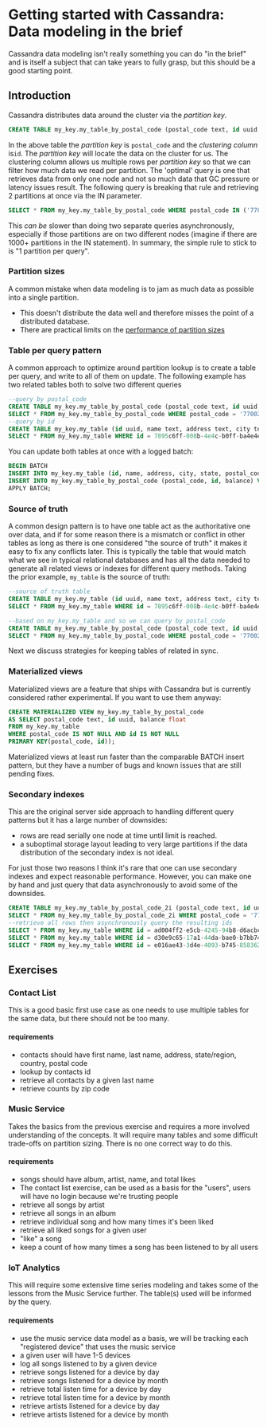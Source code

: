 # Getting started with Cassandra: Data modeling in the brief

Cassandra data modeling isn't really something you can do "in the brief" and is itself a subject that can take years to fully grasp, but this should be a good starting point.

## Introduction

Cassandra distributes data around the cluster via the _partition_ _key_.

```sql
CREATE TABLE my_key.my_table_by_postal_code (postal_code text, id uuid, balance float, PRIMARY KEY(postal_code, id));
```

In the above table the _partition_ _key_ is `postal_code` and the _clustering_ _column_ is`id`. The _partition_ _key_ will locate the data on the cluster for us. The clustering column allows us multiple rows per _partition_ _key_ so that we can filter how much data we read per partition.
The 'optimal' query is one that retrieves data from only one node and not so much data that GC pressure or latency issues result. The following query is breaking that rule and retrieving 2 partitions at once via the IN parameter.

```sql
SELECT * FROM my_key.my_table_by_postal_code WHERE postal_code IN ('77002', '77043');
```

This _can_ _be_ slower than doing two separate queries asynchronously, especially if those partitions are on two different nodes (imagine if there are 1000+ partitions in the IN statement). In summary, the simple rule to stick to is "1 partition per query".

### Partition sizes

A common mistake when data modeling is to jam as much data as possible into a single partition.

* This doesn't distribute the data well and therefore misses the point of a distributed database.
* There are practical limits on the [performance of partition sizes](https://issues.apache.org/jira/browse/CASSANDRA-9754)

### Table per query pattern

A common approach to optimize around partition lookup is to create a table per query, and write to all of them on update. The following example has two related tables both to solve two different queries

```sql
--query by postal_code
CREATE TABLE my_key.my_table_by_postal_code (postal_code text, id uuid, balance float, PRIMARY KEY(postal_code, id));
SELECT * FROM my_key.my_table_by_postal_code WHERE postal_code = '77002';
--query by id
CREATE TABLE my_key.my_table (id uuid, name text, address text, city text, state text, postal_code text, country text, balance float, PRIMARY KEY(id));
SELECT * FROM my_key.my_table WHERE id = 7895c6ff-008b-4e4c-b0ff-ba4e4e099326;
```

You can update both tables at once with a logged batch:

```sql
BEGIN BATCH
INSERT INTO my_key.my_table (id, name, address, city, state, postal_code, country, balance) VALUES (7895c6ff-008b-4e4c-b0ff-ba4e4e099326, 'Bordeaux', 'Gironde', '33000', 'France', 56.20);
INSERT INTO my_key.my_table_by_postal_code (postal_code, id, balance) VALUES ('33000', 7895c6ff-008b-4e4c-b0ff-ba4e4e099326, 56.20) ;
APPLY BATCH;
```

### Source of truth

A common design pattern is to have one table act as the authoritative one over data, and if for some reason there is a mismatch or conflict in other tables as long as there is one considered "the source of truth" it makes it easy to fix any conflicts later. This is typically the table that would match what we see in typical relational databases and has all the data needed to generate all related views or indexes for different query methods. Taking the prior example, `my_table` is the source of truth:

```sql
--source of truth table
CREATE TABLE my_key.my_table (id uuid, name text, address text, city text, state text, postal_code text, country text, balance float, PRIMARY KEY(id));
SELECT * FROM my_key.my_table WHERE id = 7895c6ff-008b-4e4c-b0ff-ba4e4e099326;

--based on my_key.my_table and so we can query by postal_code
CREATE TABLE my_key.my_table_by_postal_code (postal_code text, id uuid, balance float, PRIMARY KEY(postal_code, id));
SELECT * FROM my_key.my_table_by_postal_code WHERE postal_code = '77002';
```

Next we discuss strategies for keeping tables of related in sync.

### Materialized views

Materialized views are a feature that ships with Cassandra but is currently considered rather experimental. If you want to use them anyway:

```sql
CREATE MATERIALIZED VIEW my_key.my_table_by_postal_code 
AS SELECT postal_code text, id uuid, balance float
FROM my_key.my_table 
WHERE postal_code IS NOT NULL AND id IS NOT NULL 
PRIMARY KEY(postal_code, id));
```

Materialized views at least run faster than the comparable BATCH insert pattern, but they have a number of bugs and known issues that are still pending fixes.

### Secondary indexes

This are the original server side approach to handling different query patterns but it has a large number of downsides:

* rows are read serially one node at time until limit is reached.
* a suboptimal storage layout leading to very large partitions if the data distribution of the secondary index is not ideal.

For just those two reasons I think it's rare that one can use secondary indexes and expect reasonable performance. However, you can make one by hand and just query that data asynchronously to avoid some of the downsides.

```sql
CREATE TABLE my_key.my_table_by_postal_code_2i (postal_code text, id uuid, PRIMARY KEY(postal_code, id));
SELECT * FROM my_key.my_table_by_postal_code_2i WHERE postal_code = '77002';
--retrieve all rows then asynchronously query the resulting ids
SELECT * FROM my_key.my_table WHERE id = ad004ff2-e5cb-4245-94b8-d6acbc22920a;
SELECT * FROM my_key.my_table WHERE id = d30e9c65-17a1-44da-bae0-b7bb742eefd6;
SELECT * FROM my_key.my_table WHERE id = e016ae43-3d4e-4093-b745-8583627eb1fe;
```

## Exercises

### Contact List

This is a good basic first use case as one needs to use multiple tables for the same data, but there should not be too many.

#### requirements

* contacts should have first name, last name, address, state/region, country, postal code
* lookup by contacts id
* retrieve all contacts by a given last name
* retrieve counts by zip code

### Music Service

Takes the basics from the previous exercise and requires a more involved understanding of the concepts. It will require many tables and some difficult trade-offs on partition sizing. There is no one correct way to do this.

#### requirements

* songs should have album, artist, name, and total likes
* The contact list exercise, can be used as a basis for the "users", users will have no login because we're trusting people
* retrieve all songs by artist
* retrieve all songs in an album
* retrieve individual song and how many times it's been liked
* retrieve all liked songs for a given user
* "like" a song
* keep a count of how many times a song has been listened to by all users

### IoT Analytics

This will require some extensive time series modeling and takes some of the lessons from the Music Service further. The table(s) used will be informed by the query.

#### requirements

* use the music service data model as a basis, we will be tracking each "registered device" that uses the music service
* a given user will have 1-5 devices
* log all songs listened to by a given device
* retrieve songs listened for a device by day
* retrieve songs listened for a device by month
* retrieve total listen time for a device by day
* retrieve total listen time for a device by month
* retrieve artists listened for a device by day
* retrieve artists listened for a device by month
